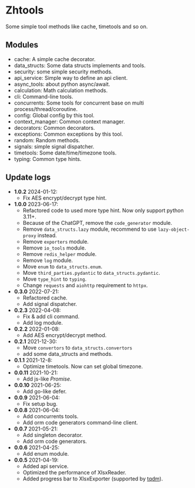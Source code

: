 # Zhtools
Some simple tool methods like cache, timetools and so on.


## Modules
- cache: A simple cache decorator.
- data_structs: Some data structs implements and tools.
- security: some simple security methods.
- api_service: Simple way to define an api client.
- async_tools: about python async/await.
- calculation: Math calculation methods.
- cli: Command-line tools.
- concurrents: Some tools for concurrent base on multi process/thread/coroutine.
- config: Global config by this tool.
- context_manager: Common context manager.
- decorators: Common decorators.
- exceptions: Common exceptions by this tool.
- random: Random methods.
- signals: simple signal dispatcher.
- timetools: Some date/time/timezone tools.
- typing: Common type hints.


## Update logs
- **1.0.2** 2024-01-12:
  - Fix AES encrypt/decrypt type hint.
- **1.0.0** 2023-06-17:
  - Refactored code to used more type hint. Now only support python 3.11+.
  - Because of the ChatGPT, remove the `code_generator` module.
  - Remove `data_structs.lazy` module, recommend to use `lazy-object-proxy` instead.
  - Remove `exporters` module.
  - Remove `io_tools` module.
  - Remove `redis_helper` module.
  - Remove `log` module.
  - Move `enum` to `data_structs.enum`.
  - Move `third_parties.pydantic` to `data_structs.pydantic`.
  - Move `type_hint` to `typing`.
  - Change `requests` and `aiohttp` requirement to `httpx`.
- **0.3.0** 2022-07-21:
  - Refactored cache.
  - Add signal dispatcher.
- **0.2.3** 2022-04-08: 
  - Fix & add cli command.
  - Add log module.
- **0.2.2** 2022-01-08:
  - Add AES encrypt/decrypt method. 
- **0.2.1** 2021-12-30:
  - Move `convertors` to `data_structs.convertors`
  - add some data_structs and methods.
- **0.1.1** 2021-12-8:
  - Optimize timetools. Now can set global timezone.
- **0.0.11** 2021-10-21:
  - Add js-like *Promise*.
- **0.0.10** 2021-06-25:
  - Add go-like defer.
- **0.0.9** 2021-06-04:
  - Fix setup bug.
- **0.0.8** 2021-06-04:
  - Add concurrents tools.
  - Add orm code generators command-line client.
- **0.0.7** 2021-05-21:
  - Add singleton decorator.
  - Add orm code generators.
- **0.0.6** 2021-04-25:
  - Add enum module.
- **0.0.5** 2021-04-19: 
  - Added api service.
  - Optimized the performance of XlsxReader.
  - Added progress bar to XlsxExporter (supported by [tqdm](https://github.com/tqdm/tqdm)).
